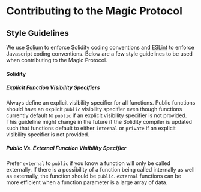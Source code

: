# Contributing to the Magic Protocol

## Style Guidelines

We use [Solium](https://github.com/duaraghav8/Solium) to enforce Solidity coding conventions and [ESLint](https://eslint.org/) to enforce Javascript coding conventions.
Below are a few style guidelines to be used when contributing to the Magic Protocol.

#### Solidity

##### Explicit Function Visibility Specifiers

Always define an explicit visibility specifier for all functions. Public functions should have
an explicit `public` visibility specifier even though functions currently default to `public` if
an explicit visibility specifier is not provided. This guideline might change in the future if the
Solidity compiler is updated such that functions default to either `internal` or `private` if an explicit visibility
specifier is not provided.

##### Public Vs. External Function Visibility Specifier

Prefer `external` to `public` if you know a function will only be called externally. If there is a possibility
of a function being called internally as well as externally, the function should be `public`. `external` functions can be more
efficient when a function parameter is a large array of data.
